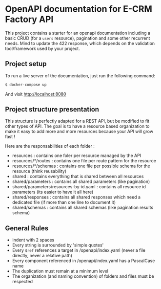 # OpenAPI documentation for E-CRM Factory API

This project contains a starter for an openapi documentation including a basic CRUD (for a `users` resource), pagination and some other recurrent needs. Mind to update the 422 response, which depends on the validation tool/framework used by your project.

## Project setup

To run a live server of the documentation, just run the following command:

```bash
$ docker-compose up
```

And visit [http://localhost:8080](http://localhost:8080)

## Project structure presentation

This structure is perfectly adapted for a REST API, but be modified to fit other types of API. The goal is to have a resource based organization to make it easy to add more and more resources because your API will grow fast !

Here are the responsabilities of each folder :

- resources : contains one foler per resource managed by the API
- resources/*/routes : contains one file per route pattern for the resource
- resources/*/schemas : contains one file per possible schema for the resource (think reusability)
- shared : contains everything that is shared between all resources
- shared/parameters : contains all shared parameters (like pagination)
- shared/parameters/resources-by-id.yaml : contains all resource id parameters (its easier to have it all here)
- shared/responses : contains all shared responses which need a dedicated file (if more than one line to document it)
- shared/schemas : contains all shared schemas (like pagination results schema)

## General Rules

- Indent with 2 spaces
- Every string is surrounded by 'simple quotes'
- Every `$ref` references a target in /openapi/index.yaml (never a file directly, never a relative path)
- Every component referenced in /openapi/index.yaml has a PascalCase name
- The duplication must remain at a minimum level
- The organization (and naming convention) of folders and files must be respected
